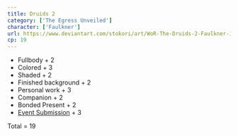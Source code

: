 ```yaml
---
title: Druids 2
category: ['The Egress Unveiled']
character: ['Faulkner']
url: https://www.deviantart.com/stokori/art/WoR-The-Druids-2-Faulkner-1127352333
cp: 19
---
```


- Fullbody + 2
- Colored + 3
- Shaded + 2
- Finished background + 2
- Personal work + 3
- Companion + 2
- Bonded Present + 2
- [Event Submission](https://wor-keeper.com/submissions/view/25385) + 3

Total = 19